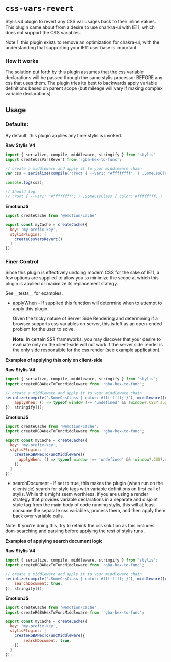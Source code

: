 # `css-vars-revert`

Stylis v4 plugin to revert any CSS var usages back to their inline values.  This plugin came about from a desire to use
charkra-ui with IE11, which does not support the CSS variables.  

Note 1: this plugin exists to remove an optimization for chakra-ui, with the understanding that supporting your IE11 user base is important.

### How it works

The solution put forth by this plugin assumes that the css variable declarations will be passed through the same stylis processor BEFORE
 any css that uses them.  The plugin tries its best to backwards apply variable definitions based on parent scope (but mileage will vary if
 making complex variable declarations).

## Usage

### Defaults:

By default, this plugin applies any time stylis is invoked.

__Raw Stylis V4__
```javascript
import { serialize, compile, middleware, stringify } from 'stylis'
import createCssVarsRevert from('rgba-hex-to-func';

// create a middleware and apply it to your middleware chain
var css = serialize(compile(':root { --var1: "#ffffffff"; } .SomeCssClass { color: var(--var1); }'), middleware([createCssVarsRevert(), stringify]));

console.log(css);

// Should log:
// :root { --var1: "#ffffffff"; } .SomeCssClass { color: #ffffffff; }
```

__EmotionJS__
```javascript
import createCache from '@emotion/cache'

export const myCache = createCache({
  key: 'my-prefix-key',
  stylisPlugins: [
    createCssVarsRevert()
  ]
})
```

### Finer Control

Since this plugin is effectively undoing modern CSS for the sake of IE11, a few options are supplied to allow you to minimize the scope at which this plugin is applied or maximize its replacement stategy.

See \_\_tests__ for examples.

* applyWhen - If supplied this function will determine when to attempt to apply this plugin.

    Given the tricky nature of Server Side Rendering and determining if a browser supports css variables on server, this is left as an open-ended problem for the user to solve.

    __Note:__ In certain SSR frameworks, you may discover that your desire to evaluate only on the client-side will not work if the server side render is the only side responsible for the css render (see example application).

__Examples of applying this only on client-side__

__Raw Stylis V4__
```javascript
import { serialize, compile, middleware, stringify } from 'stylis';
import createRGBAHexToFuncMiddleware from 'rgba-hex-to-func';

// create a middleware and apply it to your middleware chain
serialize(compile('.SomeCssClass { color: #ffffffff; }'), middleware([createRGBAHexToFuncMiddleware({
    applyWhen: () => typeof window !== 'undefined' && !window?.CSS?.supports?.('color', 'var(--fake-var)'),
}), stringify]));
```

__EmotionJS__
```javascript
import createCache from '@emotion/cache';
import createRGBAHexToFuncMiddleware from 'rgba-hex-to-func';

export const myCache = createCache({
  key: 'my-prefix-key',
  stylisPlugins: [
    createRGBAHexToFuncMiddleware({
      applyWhen: () => typeof window !== 'undefined' && !window?.CSS?.supports?.('color', 'var(--fake-var)'),
    }),
  ]
});
```

* searchDocument - If set to true, this makes the plugin (when run on the clientside) search for style tags with variable definitions on first call of stylis.  While this might seem worthless, if you are using a render strategy that provides variable declarations in a separate and disjoint style tag from the main body of code running stylis, this will at least consume the separate css variables, process them, and then apply them back over variable calls.

Note: If you're doing this, try to rethink the css solution as this includes dom-searching and parsing before applying the rest of stylis runs.

__Examples of applying search document logic__

__Raw Stylis V4__
```javascript
import { serialize, compile, middleware, stringify } from 'stylis';
import createRGBAHexToFuncMiddleware from 'rgba-hex-to-func';

// create a middleware and apply it to your middleware chain
serialize(compile('.SomeCssClass { color: #ffffffff; }'), middleware([createRGBAHexToFuncMiddleware({
    searchDocument: true,
}), stringify]));
```

__EmotionJS__
```javascript
import createCache from '@emotion/cache'
import createRGBAHexToFuncMiddleware from 'rgba-hex-to-func';

export const myCache = createCache({
  key: 'my-prefix-key',
  stylisPlugins: [
    createRGBAHexToFuncMiddleware({
        searchDocument: true,
    }),
  ]
});
```